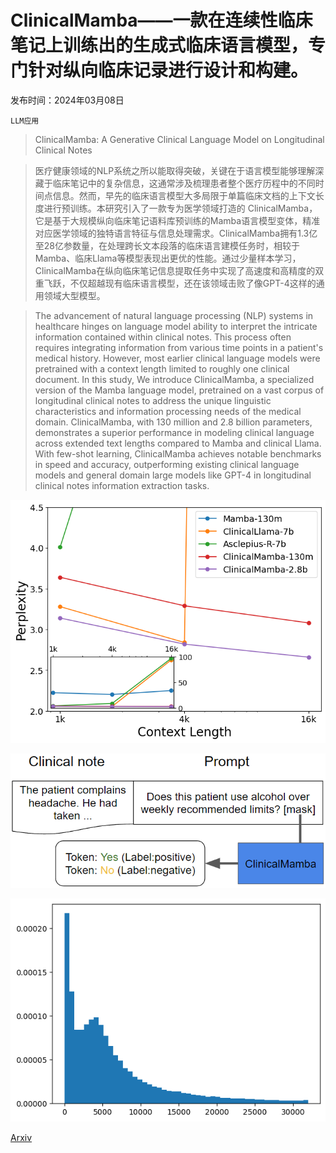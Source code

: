 # ClinicalMamba——一款在连续性临床笔记上训练出的生成式临床语言模型，专门针对纵向临床记录进行设计和构建。

发布时间：2024年03月08日

`LLM应用`

> ClinicalMamba: A Generative Clinical Language Model on Longitudinal Clinical Notes

> 医疗健康领域的NLP系统之所以能取得突破，关键在于语言模型能够理解深藏于临床笔记中的复杂信息，这通常涉及梳理患者整个医疗历程中的不同时间点信息。然而，早先的临床语言模型大多局限于单篇临床文档的上下文长度进行预训练。本研究引入了一款专为医学领域打造的 ClinicalMamba，它是基于大规模纵向临床笔记语料库预训练的Mamba语言模型变体，精准对应医学领域的独特语言特征与信息处理需求。ClinicalMamba拥有1.3亿至28亿参数量，在处理跨长文本段落的临床语言建模任务时，相较于Mamba、临床Llama等模型表现出更优的性能。通过少量样本学习，ClinicalMamba在纵向临床笔记信息提取任务中实现了高速度和高精度的双重飞跃，不仅超越现有临床语言模型，还在该领域击败了像GPT-4这样的通用领域大型模型。

> The advancement of natural language processing (NLP) systems in healthcare hinges on language model ability to interpret the intricate information contained within clinical notes. This process often requires integrating information from various time points in a patient's medical history. However, most earlier clinical language models were pretrained with a context length limited to roughly one clinical document. In this study, We introduce ClinicalMamba, a specialized version of the Mamba language model, pretrained on a vast corpus of longitudinal clinical notes to address the unique linguistic characteristics and information processing needs of the medical domain. ClinicalMamba, with 130 million and 2.8 billion parameters, demonstrates a superior performance in modeling clinical language across extended text lengths compared to Mamba and clinical Llama. With few-shot learning, ClinicalMamba achieves notable benchmarks in speed and accuracy, outperforming existing clinical language models and general domain large models like GPT-4 in longitudinal clinical notes information extraction tasks.

![ClinicalMamba——一款在连续性临床笔记上训练出的生成式临床语言模型，专门针对纵向临床记录进行设计和构建。](../../../paper_images/2403.05795/perp.png)

![ClinicalMamba——一款在连续性临床笔记上训练出的生成式临床语言模型，专门针对纵向临床记录进行设计和构建。](../../../paper_images/2403.05795/prompt.png)

![ClinicalMamba——一款在连续性临床笔记上训练出的生成式临床语言模型，专门针对纵向临床记录进行设计和构建。](../../../paper_images/2403.05795/lendist.png)

[Arxiv](https://arxiv.org/abs/2403.05795)
